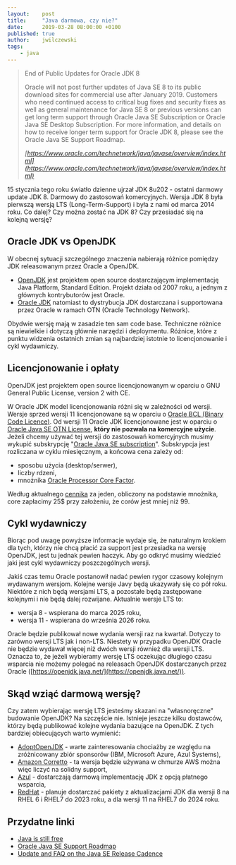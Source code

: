 ```yaml
---
layout:    post
title:     "Java darmowa, czy nie?"
date:      2019-03-28 08:00:00 +0100
published: true
author:    jwilczewski
tags:
    - java
---
```

> End of Public Updates for Oracle JDK 8
> 
> Oracle will not post further updates of Java SE 8 to its public download sites for commercial use after January 2019. Customers who need continued access to critical bug fixes and security fixes as well as general maintenance for Java SE 8 or previous versions can get long term support through Oracle Java SE Subscription or Oracle Java SE Desktop Subscription. For more information, and details on how to receive longer term support for Oracle JDK 8, please see the Oracle Java SE Support Roadmap.
>
> *[https://www.oracle.com/technetwork/java/javase/overview/index.html](https://www.oracle.com/technetwork/java/javase/overview/index.html)*

15 stycznia tego roku światło dzienne ujrzał JDK 8u202 - ostatni darmowy update JDK 8. Darmowy do zastosowań komercyjnych. Wersja JDK 8 była pierwszą wersją LTS (Long-Term-Support) i była z nami od marca 2014 roku. Co dalej? Czy można zostać na JDK 8? Czy przesiadać się na kolejną wersję?

## Oracle JDK vs OpenJDK

W obecnej sytuacji szczególnego znaczenia nabierają różnice pomiędzy JDK releasowanym przez Oracle a OpenJDK.
* [OpenJDK](http://openjdk.java.net/) jest projektem open source dostarczającym implementację  Java Platform, Standard Edition. Projekt działa od 2007 roku, a jednym z głównych kontrybutorów jest Oracle.
* [Oracle JDK](https://www.oracle.com/technetwork/java/javase/overview/index.html) natomiast to dystrybucja JDK dostarczana i supportowana przez Oracle w ramach OTN (Oracle Technology Network).

Obydwie wersję mają w zasadzie ten sam code base. Techniczne różnice są niewielkie i dotyczą głównie narzędzi i deploymentu. Różnice, które z punktu widzenia ostatnich zmian są najbardziej istotnie to licencjonowanie i cykl wydawniczy.

## Licencjonowanie i opłaty

OpenJDK jest projektem open source licencjonowanym w oparciu o GNU General Public License, version 2 with CE.

W Oracle JDK model licencjonowania różni się w zależności od wersji. Wersje sprzed wersji 11 licencjonowane są w oparciu o [Oracle BCL (Binary Code Licence)](https://www.oracle.com/technetwork/java/javase/terms/license/index.html). Od wersji 11 Oracle JDK licencjonowane jest w oparciu o [Oracle Java SE OTN License](https://www.oracle.com/technetwork/java/javase/terms/license/javase-license.html), **który nie pozwala na komercyjne użycie**. Jeżeli chcemy używać tej wersji do zastosowań komercyjnych musimy wykupić subskrypcję "[Oracle Java SE subscription](https://www.oracle.com/java/java-se-subscription.html)". Subskrypcja jest rozliczana w cyklu miesięcznym, a końcowa cena zależy od:
* sposobu użycia (desktop/serwer),
* liczby rdzeni,
* mnożnika [Oracle Processor Core Factor](http://www.oracle.com/us/corporate/contracts/processor-core-factor-table-070634.pdf).

Według aktualnego [cennika](https://www.oracle.com/assets/java-se-subscription-pricelist-5028356.pdf) za jeden, obliczony na podstawie mnożnika, core zapłacimy 25$ przy założeniu, że corów jest mniej niż 99.

## Cykl wydawniczy

Biorąc pod uwagę powyższe informacje wydaje się, że naturalnym krokiem dla tych, którzy nie chcą płacić za support jest przesiadka na wersję OpenJDK, jest tu jednak pewien haczyk. Aby go odkryć musimy wiedzieć jaki jest cykl wydawniczy poszczególnych wersji.

Jakiś czas temu Oracle postanowił nadać pewien rygor czasowy kolejnym wydawanym wersjom. Kolejne wersje Javy będą ukazywały się co pół roku. Niektóre z nich będą wersjami LTS, a pozostałe będą zastępowane kolejnymi i nie będą dalej rozwijane. Aktualnie wersje LTS to:
* wersja 8 - wspierana do marca 2025 roku,
* wersja 11 - wspierana do września 2026 roku.

Oracle będzie publikował nowe wydania wersji raz na kwartał. Dotyczy to zarówno wersji LTS jak i non-LTS. Niestety w przypadku OpenJDK Oracle nie będzie wydawał więcej niż dwóch wersji również dla wersji LTS. Oznacza to, że jeżeli wybieramy wersję LTS oczekując długiego czasu wsparcia nie możemy polegać na releasach OpenJDK dostarczanych przez Oracle ([https://openjdk.java.net/](https://openjdk.java.net/)). 

## Skąd wziąć darmową wersję?

Czy zatem wybierając wersję LTS jesteśmy skazani na "własnoręczne" budowanie OpenJDK? Na szczęście nie. Istnieje jeszcze kilku dostawców, którzy będą publikować kolejne wydania bazujące na OpenJDK. Z tych bardziej obiecujących warto wymienić:
* [AdoptOpenJDK](https://adoptopenjdk.net/) - warte zainteresowania chociażby ze względu na zróżnicowany zbiór sponsorów (IBM, Microsoft Azure, Azul Systems),
* [Amazon Corretto](https://aws.amazon.com/corretto/) - ta wersja będzie używana w chmurze AWS można więc liczyć na solidny support,
* [Azul](https://www.azul.com/products/zulu-enterprise/) - dostarczają darmową implementację JDK z opcją płatnego wsparcia,  
* [RedHat](https://access.redhat.com/articles/1299013) - planuje dostarczać pakiety z aktualizacjami JDK dla wersji 8 na RHEL 6 i RHEL7 do 2023 roku, a dla wersji 11 na RHEL7 do 2024 roku.

## Przydatne linki
- [Java is still free](https://medium.com/@javachampions/java-is-still-free-2-0-0-6b9aa8d6d244)
- [Oracle Java SE Support Roadmap](https://www.oracle.com/technetwork/java/java-se-support-roadmap.html)
- [Update and FAQ on the Java SE Release Cadence](https://blogs.oracle.com/java-platform-group/update-and-faq-on-the-java-se-release-cadence)